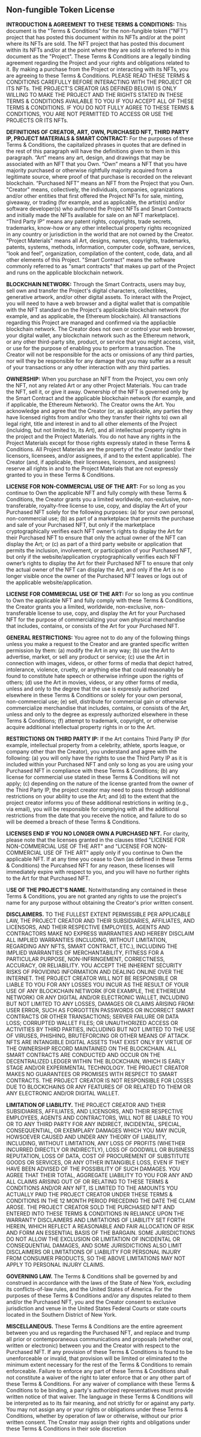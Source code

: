 ## **Non-fungible Token License**

**INTRODUCTION & AGREEMENT TO THESE TERMS & CONDITIONS:** This document is the "Terms & Conditions" for the non-fungible token ("NFT") project that has posted this document within its NFTs and/or at the point where its NFTs are sold. The NFT project that has posted this document within its NFTs and/or at the point where they are sold is referred to in this document as the "Project". These Terms & Conditions are a legally binding agreement regarding the Project and your rights and obligations related to it. By making a purchase from the Project or interacting with its NFTs, you are agreeing to these Terms & Conditions. PLEASE READ THESE TERMS & CONDITIONS CAREFULLY BEFORE INTERACTING WITH THE PROJECT OR ITS NFTs. THE PROJECT'S CREATOR (AS DEFINED BELOW) IS ONLY WILLING TO MAKE THE PROJECT AND THE RIGHTS STATED IN THESE TERMS & CONDITIONS AVAILABLE TO YOU IF YOU ACCEPT ALL OF THESE TERMS & CONDITIONS. IF YOU DO NOT FULLY AGREE TO THESE TERMS & CONDITIONS, YOU ARE NOT PERMITTED TO ACCESS OR USE THE PROJECTS OR ITS NFTs.

**DEFINITIONS OF CREATOR, ART, OWN, PURCHASED NFT, THIRD PARTY IP, PROJECT MATERIALS & SMART CONTRACT:**  For the purposes of these Terms & Conditions, the capitalized phrases in quotes that are defined in the rest of this paragraph will have the definitions given to them in this paragraph. “Art” means any art, design, and drawings that may be associated with an NFT that you Own. “Own” means a NFT that you have majority purchased or otherwise rightfully majority acquired from a legitimate source, where proof of that purchase is recorded on the relevant blockchain. “Purchased NFT” means an NFT from the Project that you Own. "Creator" means, collectively, the individuals, companies, ogranizations and/or other entities that first offered the Project NFTs for sale, minting, giveaway, or trading (for example, and as applicable, the artist(s) and/or software developer(s) who authored the Project NFTs and Smart Contracts and initially made the NFTs available for sale on an NFT marketplace). “Third Party IP” means any patent rights, copyrights, trade secrets, trademarks, know-how or any other intellectual property rights recognized in any country or jurisdiction in the world that are not owned by the Creator. "Project Materials" means all Art, designs, names, copyrights, trademarks, patents, systems, methods, information, computer code, software, services, “look and feel”, organization, compilation of the content, code, data, and all other elements of this Project.  "Smart Contract" means the software commonly referred to as "smart contracts" that makes up part of the Project and runs on the applicable blockchain network.

**BLOCKCHAIN NETWORK:** Through the Smart Contracts, users may buy, sell own and transfer the Project's digital characters, collectibles, generative artwork, and/or other digital assets. To interact with the Project, you will need to have a web browser and a digital wallet that is compatible with the NFT standard on the Project's applicable blockchain network (for example, and as applicable, the Ethereum blockchain). All transactions regarding this Project are managed and confirmed via the appliacble blockchain network. The Creator does not own or control your web browser, your digital wallet, any blockchain network such as the Ethereum network, or any other third-party site, product, or service that you might access, visit, or use for the purpose of enabling you to perform a transaction. The Creator will not be responsible for the acts or omissions of any third parties, nor will they be responsible for any damage that you may suffer as a result of your transactions or any other interaction with any third parties. 

**OWNERSHIP:**  When you purchase an NFT from the Project, you own only the NFT, not any related Art or any other Project Materials. You can trade the NFT, sell it, or give it away. Ownership of the NFT is governed only by the Smart Contract and the applicable blockchain network (for example, and if applicable, the Ethereum Network). The Creator owns the Art. You acknowledge and agree that the Creator (or, as applicable, any parties they have licensed rights from and/or who they transfer their rights to) own all legal right, title and interest in and to all other elements of the Project (incluidng, but not limited to, its Art), and all intellectual property rights in the project and the Project Materials. You do not have any rights in the Project Materials except for those rights expressly stated in these Terms & Conditions. All Project Materials are the property of the Creator (and/or their licensors, licensees, and/or assignees, if and to the extent applicable). The Creator (and, if applicable, their licensees, licensors, and assignees) reserve all rights in and to the Project Materials that are not expressly granted to you in these Terms & Conditions.

**LICENSE FOR NON-COMMERCIAL USE OF THE ART:**  For so long as you continue to Own the applicable NFT and fully comply with these Terms & Conditions, the Creator grants you a limited worldwide, non-exclusive, non-transferable, royalty-free license to use, copy, and display the Art of your Purchased NFT solely for the following purposes: (a) for your own personal, non-commercial use; (b) as part of a marketplace that permits the purchase and sale of your Purchased NFT, but only if the marketplace cryptographically verifies each NFT owner’s rights to display the Art for their Purchased NFT to ensure that only the actual owner of the NFT can display the Art; or (c) as part of a third party website or application that permits the inclusion, involvement, or participation of your Purchased NFT, but only if the website/application cryptographically verifies each NFT owner’s rights to display the Art for their Purchased NFT to ensure that only the actual owner of the NFT can display the Art, and only if the Art is no longer visible once the owner of the Purchased NFT leaves or logs out of the applicable website/application. 

**LICENSE FOR COMMERCIAL USE OF THE ART:**  For so long as you continue to Own the applicable NFT and fully comply with these Terms & Conditions, the Creator grants you a limited, worldwide, non-exclusive, non-transferable license to use, copy, and display the Art for your Purchased NFT for the purpose of commercializing your own physical merchandise that includes, contains, or consists of the Art for your Purchased NFT.

**GENERAL RESTRICTIONS:**  You agree not to do any of the following things unless you make a request to the Creator and are granted specific written permission by them:  (a) modify the Art in any way; (b) use the Art to advertise, market, or sell any product or service; (c) use the Art in connection with images, videos, or other forms of media that depict hatred, intolerance, violence, cruelty, or anything else that could reasonably be found to constitute hate speech or otherwise infringe upon the rights of others; (d) use the Art in movies, videos, or any other forms of media, unless and only to the degree that the use is expressly authorized elsewhere in these Terms & Conditions or solely for your own personal, non-commercial use; (e) sell, distribute for commercial gain or otherwise commercialize merchandise that includes, contains, or consists of the Art, unless and only to the degree as expressly authorized elsewhere in these Terms & Conditions; (f) attempt to trademark, copyright, or otherwise acquire additional intellectual property rights in or to the Art. 

**RESTRICTIONS ON THIRD PARTY IP:**  If the Art contains Third Party IP (for example, intellectual property from a celebrity, athlete, sports league, or company other than the Creator), you understand and agree with the following: (a) you will only have the rights to use the Third Party IP as it is included within your Purchased NFT and only so long as you are using your Purchased NFT in compliance with these Terms & Conditions; (b) any license for commercial use stated in these Terms & Conditions will not apply; (c) depending on the nature of the license granted from the owner of the Third Party IP, the project creator may need to pass through additional restrictions on your ability to use the Art; and (d) to the extent that the project creator informs you of these additional restrictions in writing (e.g., via email), you will be responsible for complying with all the additional restrictions from the date that you receive the notice, and failure to do so will be deemed a breach of these Terms & Conditions. 

**LICENSES END IF YOU NO LONGER OWN A PURCHASED NFT.** For clarity, please note that the licenses granted in the clauses titled "LICENSE FOR NON-COMMERCIAL USE OF THE ART" and "LICENSE FOR NON-COMMERCIAL USE OF THE ART" apply only if you continue to Own the applicable NFT. If at any time you cease to Own (as defined in these Terms & Conditions) the Purcahsed NFT for any reason, these licenses will immediately expire with respect to you, and you will have no further rights to the Art for that Purchased NFT.

U**SE OF THE PROJECT'S NAME.** Notwithstanding any contained in these Terms & Conditions, you are not granted any rights to use the project's name for any purpose without obtaining the Creator's prior written consent. 

**DISCLAIMERS.** TO THE FULLEST EXTENT PERMISSIBLE PER APPLICABLE LAW, THE PROJECT CREATOR AND THEIR SUBSIDIARIES, AFFILIATES, AND LICENSORS, AND THEIR RESPECTIVE EMPLOYEES, AGENTS AND CONTRACTORS MAKE NO EXPRESS WARRANTIES AND HEREBY DISCLAIM ALL IMPLIED WARRANTIES (INCLUDING, WITHOUT LIMITATION, REGARDING ANY NFTS, SMART CONTRACT, ETC.), INCLUDING THE IMPLIED WARRANTIES OF MERCHANTABILITY, FITNESS FOR A PARTICULAR PURPOSE, NON-INFRINGEMENT, CORRECTNESS, ACCURACY, OR RELIABILITY. YOU ACCEPT THE INHERENT SECURITY RISKS OF PROVIDING INFORMATION AND DEALING ONLINE OVER THE INTERNET.  THE PROJECT CREATOR WILL NOT BE RESPONSIBLE OR LIABLE TO YOU FOR ANY LOSSES YOU INCUR AS THE RESULT OF YOUR USE OF ANY BLOCKCHAIN NETWORK (FOR EXAMPLE, THE ETHEREUM NETWORK) OR ANY DIGITAL AND/OR ELECTRONIC WALLET, INCLUDING BUT NOT LIMITED TO ANY LOSSES, DAMAGES OR CLAIMS ARISING FROM: USER ERROR, SUCH AS FORGOTTEN PASSWORDS OR INCORRECT  SMART CONTRACTS OR OTHER TRANSACTIONS; SERVER FAILURE OR DATA LOSS; CORRUPTED WALLET FILES; OR UNAUTHORIZED ACCESS OR ACTIVITIES BY THIRD PARTIES, INCLUDING BUT NOT LIMITED TO THE USE OF VIRUSES, PHISHING, BRUTEFORCING OR OTHER MEANS OF ATTACK.  NFTS ARE INTANGIBLE DIGITAL ASSETS THAT EXIST ONLY BY VIRTUE OF THE OWNERSHIP RECORD MAINTAINED ON THE BLOCKCHAIN. ALL SMART CONTRACTS ARE CONDUCTED AND OCCUR ON THE DECENTRALIZED LEDGER WITHIN THE BLOCKCHAIN, WHICH IS EARLY STAGE AND/OR EXPERIMENTAL TECHNOLOGY. THE PROJECT CREATOR MAKES NO GUARANTEES OR PROMISES WITH RESPECT TO SMART CONTRACTS. THE PROJECT CREATOR IS NOT RESPONSIBLE FOR LOSSES DUE TO BLOCKCHAINS OR ANY FEATURES OF OR RELATED TO THEM OR ANY ELECTRONIC AND/OR DIGITAL WALLET.

**LIMITATION OF LIABILITY.** THE PROJECT CREATOR AND THEIR SUBSIDIARIES, AFFILIATES, AND LICENSORS, AND THEIR RESPECTIVE EMPLOYEES, AGENTS AND CONTRACTORS, WILL NOT BE LIABLE TO YOU OR TO ANY THIRD PARTY FOR ANY INDIRECT, INCIDENTAL, SPECIAL, CONSEQUENTIAL, OR EXEMPLARY DAMAGES WHICH YOU MAY INCUR, HOWSOEVER CAUSED AND UNDER ANY THEORY OF LIABILITY, INCLUDING, WITHOUT LIMITATION, ANY LOSS OF PROFITS (WHETHER INCURRED DIRECTLY OR INDIRECTLY), LOSS OF GOODWILL OR BUSINESS REPUTATION, LOSS OF DATA, COST OF PROCUREMENT OF SUBSTITUTE GOODS OR SERVICES, OR ANY OTHER INTANGIBLE LOSS, EVEN IF THEY HAVE BEEN ADVISED OF THE POSSIBILITY OF SUCH DAMAGES. YOU AGREE THAT THEIR TOTAL, AGGREGATE LIABILITY TO YOU FOR ANY AND ALL CLAIMS ARISING OUT OF OR RELATING TO THESE TERMS & CONDITIONS AND/OR ANY NFT, IS LIMITED TO THE AMOUNTS YOU ACTUALLY PAID THE PROJECT CREATOR UNDER THESE TERMS & CONDITIONS IN THE 12 MONTH PERIOD PRECEDING THE DATE THE CLAIM AROSE. THE PROJECT CREATOR SOLD THE PURCHASED NFT AND ENTERED INTO THESE TERMS & CONDITIONS IN RELIANCE UPON THE WARRANTY DISCLAIMERS AND LIMITATIONS OF LIABILITY SET FORTH HEREIN, WHICH REFLECT A REASONABLE AND FAIR ALLOCATION OF RISK AND FORM AN ESSENTIAL BASIS OF THE BARGAIN. SOME JURISDICTIONS DO NOT ALLOW THE EXCLUSION OR LIMITATION OF INCIDENTAL OR CONSEQUENTIAL DAMAGES, AND SOME JURISDICTIONS ALSO LIMIT DISCLAIMERS OR LIMITATIONS OF LIABILITY FOR PERSONAL INJURY FROM CONSUMER PRODUCTS, SO THE ABOVE LIMITATIONS MAY NOT APPLY TO PERSONAL INJURY CLAIMS.
 
**GOVERNING LAW.**  The Terms & Conditions shall be governed by and construed in accordance with the laws of the State of New York, excluding its conflicts-of-law rules, and the United States of America. For the purposes of these Terms & Conditions and/or any disputes related to them and/or the Purchased NFT, you and the Creator consent to exclusive jurisdiction and venue in the United States Federal Courts or state courts located in the Southern District of New York.

**MISCELLANEOUS.** These Terms & Conditions are the entire agreement between you and us regarding the Purchased NFT, and replace and trump all prior or contemporaneous communications and proposals (whether oral, written or electronic) between you and the Creator with respect to the Purchased NFT. If any provision of these Terms & Conditions is found to be unenforceable or invalid, that provision will be limited or eliminated to the minimum extent necessary for the rest of the Terms & Conditions to remain enforceable. Failure to enforce any part of these Terms & Conditions shall not constitute a waiver of the right to later enforce that or any other part of these Terms & Conditions. For any waiver of compliance with these Terms & Conditions to be binding, a party's authorized representatives must provide written notice of that waiver. The language in these Terms & Conditions will be interpreted as to its fair meaning, and not strictly for or against any party. You may not assign any or your rights or obligations under these Terms & Conditions, whether by operation of law or otherwise, without our prior written consent. The Creator may assign their rights and obligations under these Terms & Conditions in their sole discretion
